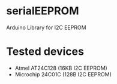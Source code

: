 # serialEEPROM
Arduino Library for I2C EEPROM

# Tested devices
 - Atmel AT24C128 (16KB I2C EEPROM)
 - Microchip 24C01C (128B I2C EEPROM)